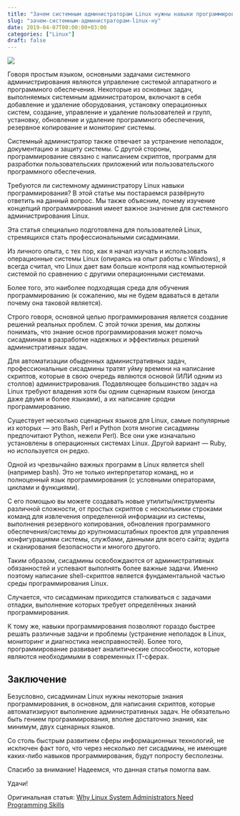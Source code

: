 ```yaml
---
title: "Зачем системным администраторам Linux нужны навыки программирования"
slug: "зачем-системным-администраторам-linux-ну"
date: 2019-04-07T00:00:00+03:00
categories: ["Linux"]
draft: false
---
```


![](/posts/зачем-системным-администраторам-linux-ну/shapka3-1.jpg)

Говоря простым языком, основными задачами системного администрирования являются управление системой аппаратного и
программного обеспечения. Некоторые из основных задач, выполняемых системным администратором, включают в себя добавление
и удаление оборудования, установку операционных систем, создание, управление и удаление пользователей и групп, установку,
обновление и удаление программного обеспечения, резервное копирование и мониторинг системы.

Системный администратор также отвечает за устранение неполадок, документацию и защиту системы. С другой стороны,
программирование связано с написанием скриптов, программ для разработки пользовательских приложений или пользовательского
программного обеспечения.

Требуются ли системному администратору Linux навыки программирования? В этой статье мы постараемся развёрнуто ответить
на данный вопрос. Мы также объясним, почему изучение концепций программирования имеет важное значение для системного
администрирования Linux.

Эта статья специально подготовлена для пользователей Linux, стремящихся стать профессиональными сисадминами.

Из личного опыта, с тех пор, как я начал изучать и использовать операционные системы Linux (опираясь на опыт работы с
Windows), я всегда считал, что Linux дает вам больше контроля над компьютерной системой по сравнению с другими
операционными системами.

Более того, это наиболее подходящая среда для обучения программированию (к сожалению, мы не будем вдаваться в детали
почему она таковой является).

Строго говоря, основной целью программирования является создание решений реальных проблем. С этой точки зрения, мы должны
понимать, что знание основ программирования может помочь сисадминам в разработке надежных и эффективных решений
административных задач.

Для автоматизации обыденных административных задач, профессиональные сисадмины тратят уйму времени на написание скриптов,
которые в свою очередь являются основой (ИЛИ одним из столпов) администрирования. Подавляющее большинство задач на Linux
требуют владения хотя бы одним сценарным языком (иногда даже двумя и более языками), а их написание сродни программированию.

Существует несколько сценарных языков для Linux, самые популярные из которых — это Bash, Perl и Python (хотя многие
сисадмины предпочитают Python, нежели Perl). Все они уже изначально установлены в операционных системах Linux. Другой
вариант — Ruby, но используется он редко.

Одной из чрезвычайно важных программ в Linux является shell (например bash). Это не только интерпретатор команд, но и
полноценный язык программирования (с условными операторами, циклами и функциями).

С его помощью вы можете создавать новые утилиты/инструменты различной сложности, от простых скриптов с несколькими
строками команд для извлечения определенной информации из системы, выполнения резервного копирования, обновления
программного обеспечения/системы до крупномасштабных проектов для управления конфигурациями системы, службами, данными
для всего сайта; аудита и сканирования безопасности и многого другого.

Таким образом, сисадмины освобождаются от административных обязанностей и успевают выполнять более важные задачи. Именно
поэтому написание shell-скриптов является фундаментальной частью среды программирования Linux.

Случается, что сисадминам приходится сталкиваться с задачами отладки, выполнение которых требует определённых знаний программирования.

К тому же, навыки программирования позволяют гораздо быстрее решать различные задачи и проблемы (устранение неполадок в
Linux, мониторинг и диагностика неисправностей). Более того, программирование развивает аналитические способности, которые
являются необходимыми в современных IT-сферах.

## Заключение

Безусловно, сисадминам Linux нужны некоторые знания программирования, в основном, для написания скриптов, которые
автоматизируют выполнение административных задач. Не обязательно быть гением программирования, вполне достаточно знания,
как минимум, двух сценарных языков.

Со столь быстрым развитием сферы информационных технологий, не исключен факт того, что через несколько лет сисадмины, не
имеющие каких-либо навыков программирования, будут попросту бесполезны.

Спасибо за внимание! Надеемся, что данная статья помогла вам.

Удачи!

Оригинальная статья: [Why Linux System Administrators Need Programming Skills](https://www.tecmint.com/why-linux-system-administrators-need-programming-skills/)
